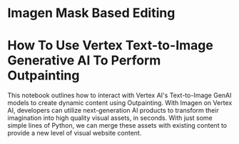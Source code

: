 # Imagen Mask Based Editing
# How To Use Vertex Text-to-Image Generative AI To Perform Outpainting

This notebook outlines how to interact with Vertex AI's Text-to-Image GenAI models to create dynamic content using Outpainting. With Imagen on Vertex AI, developers can utilize next-generation AI products to transform their imagination into high quality visual assets, in seconds. With just some simple lines of Python, we can merge these assets with existing content to provide a new level of visual website content.
